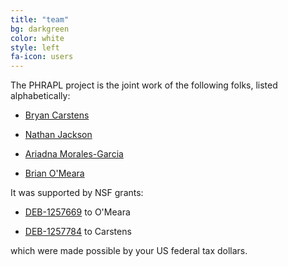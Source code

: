```yaml
---
title: "team"
bg: darkgreen
color: white
style: left
fa-icon: users
---
```


The PHRAPL project is the joint work of the following folks, listed alphabetically:

* [Bryan Carstens](https://carstenslab.osu.edu)

* [Nathan Jackson](http://nathandjackson.com)

* [Ariadna Morales-Garcia](https://scholar.google.com/citations?user=xRiy2HQAAAAJ&hl=en&oi=ao)

* [Brian O'Meara](http://www.brianomeara.info)

It was supported by NSF grants:

* [DEB-1257669](https://www.nsf.gov/awardsearch/showAward?AWD_ID=1257669) to O'Meara

* [DEB-1257784](https://www.nsf.gov/awardsearch/showAward?AWD_ID=1257784) to Carstens

which were made possible by your US federal tax dollars.

